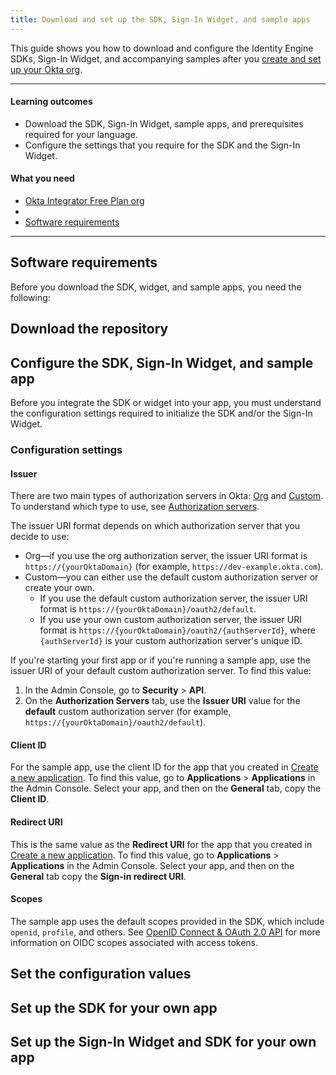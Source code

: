 ```yaml
---
title: Download and set up the SDK, Sign-In Widget, and sample apps
---
```


<ApiLifecycle access="ie" />

This guide shows you how to download and configure the Identity Engine SDKs, Sign-In Widget, and accompanying samples after you [create and set up your Okta org](/docs/guides/set-up-org/).

---

#### Learning outcomes

* Download the SDK, Sign-In Widget, sample apps, and prerequisites required for your language.
* Configure the settings that you require for the SDK and the Sign-In Widget.

#### What you need

* [Okta Integrator Free Plan org](/signup)
* <StackSnippet snippet="samplecode" inline />
* [Software requirements](#software-requirements)

<StackSnippet snippet="repoarchivenote" />

---

## Software requirements

Before you download the SDK, widget, and sample apps, you need the following:

<StackSnippet snippet="softwarerequirements" />

## Download the repository

<StackSnippet snippet="githubinstructions" />

## Configure the SDK, Sign-In Widget, and sample app

Before you integrate the SDK or widget into your app, you must understand the configuration settings required to initialize the SDK and/or the Sign-In Widget.

### Configuration settings

#### Issuer

There are two main types of authorization servers in Okta: [Org](/docs/concepts/auth-servers/#org-authorization-server) and [Custom](/docs/concepts/auth-servers/#custom-authorization-server). To understand which type to use, see [Authorization servers](/docs/concepts/auth-servers/#available-authorization-server-types).

<ApiAmProdWarning />

The issuer URI format depends on which authorization server that you decide to use:

* Org&mdash;if you use the org authorization server, the issuer URI format is `https://{yourOktaDomain}` (for example, `https://dev-example.okta.com`).
* Custom&mdash;you can either use the default custom authorization server or create your own.
  * If you use the default custom authorization server, the issuer URI format is `https://{yourOktaDomain}/oauth2/default`.
  * If you use your own custom authorization server, the issuer URI format is `https://{yourOktaDomain}/oauth2/{authServerId}`, where `{authServerId}` is your custom authorization server's unique ID.

If you're starting your first app or if you're running a sample app, use the issuer URI of your default custom authorization server. To find this value:

1. In the Admin Console, go to **Security** > **API**.
2. On the **Authorization Servers** tab, use the **Issuer URI** value for the **default** custom authorization server (for example, `https://{yourOktaDomain}/oauth2/default`).

#### Client ID

For the sample app, use the client ID for the app that you created in [Create a new application](/docs/guides/oie-embedded-common-org-setup/-/main/#create-a-new-application). To find this value, go to **Applications** > **Applications** in the Admin Console. Select your app, and then on the **General** tab, copy the **Client ID**.

<StackSnippet snippet="clientsecret" />

#### Redirect URI

This is the same value as the **Redirect URI** for the app that you created in [Create a new application](/docs/guides/oie-embedded-common-org-setup/-/main/#create-a-new-application). To find this value, go to **Applications** > **Applications** in the Admin Console. Select your app, and then on the **General** tab copy the **Sign-in redirect URI**.

<StackSnippet snippet="redirecturi" />

#### Scopes

The sample app uses the default scopes provided in the SDK, which include `openid`, `profile`, and others. See [OpenID Connect & OAuth 2.0 API](https://developer.okta.com/docs/api/openapi/okta-oauth/guides/overview/#scopes) for more information on OIDC scopes associated with access tokens.

## Set the configuration values

<StackSnippet snippet="configlocations" />

<StackSnippet snippet="configorder" />

## Set up the SDK for your own app

<StackSnippet snippet="sdkforyourapp" />

## Set up the Sign-In Widget and SDK for your own app

<StackSnippet snippet="widgetforyourapp" />
